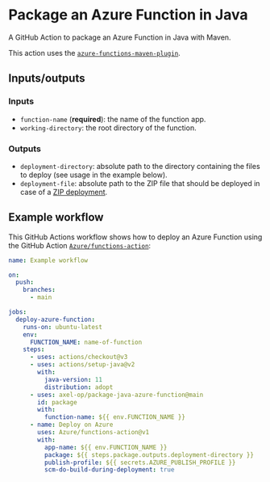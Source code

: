# Package an Azure Function in Java

A GitHub Action to package an Azure Function in Java with Maven.

This action uses the [`azure-functions-maven-plugin`](https://github.com/microsoft/azure-maven-plugins/tree/develop/azure-functions-maven-plugin).

## Inputs/outputs

### Inputs

- `function-name` (**required**): the name of the function app.
- `working-directory`: the root directory of the function.

### Outputs

- `deployment-directory`: absolute path to the directory containing the files to deploy (see usage in the example below).
- `deployment-file`: absolute path to the ZIP file that should be deployed in case of a [ZIP deployment](https://learn.microsoft.com/en-us/azure/azure-functions/deployment-zip-push).

## Example workflow

This GitHub Actions workflow shows how to deploy an Azure Function using the GitHub Action [`Azure/functions-action`](https://github.com/Azure/functions-action):

```yml
name: Example workflow

on:
  push:
    branches:
      - main

jobs:
  deploy-azure-function:
    runs-on: ubuntu-latest
    env:
      FUNCTION_NAME: name-of-function
    steps:
      - uses: actions/checkout@v3
      - uses: actions/setup-java@v2
        with:
          java-version: 11
          distribution: adopt
      - uses: axel-op/package-java-azure-function@main
        id: package
        with:
          function-name: ${{ env.FUNCTION_NAME }}
      - name: Deploy on Azure
        uses: Azure/functions-action@v1
        with:
          app-name: ${{ env.FUNCTION_NAME }}
          package: ${{ steps.package.outputs.deployment-directory }}
          publish-profile: ${{ secrets.AZURE_PUBLISH_PROFILE }}
          scm-do-build-during-deployment: true
```
